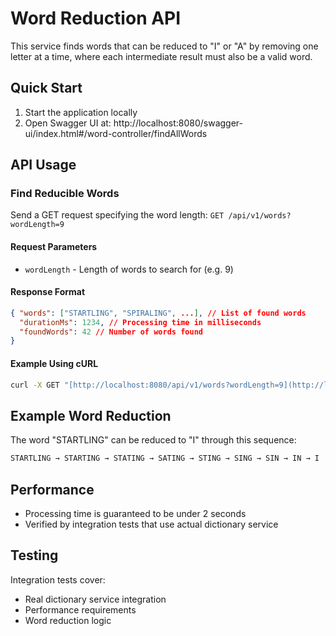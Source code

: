 # Word Reduction API

This service finds words that can be reduced to "I" or "A" by removing one letter at a time, where each intermediate result must also be a valid word.

## Quick Start

1. Start the application locally
2. Open Swagger UI at: http://localhost:8080/swagger-ui/index.html#/word-controller/findAllWords

## API Usage

### Find Reducible Words
Send a GET request specifying the word length:
`GET /api/v1/words?wordLength=9`

#### Request Parameters
- `wordLength` - Length of words to search for (e.g. 9)

#### Response Format
```json 
{ "words": ["STARTLING", "SPIRALING", ...], // List of found words 
  "durationMs": 1234, // Processing time in milliseconds 
  "foundWords": 42 // Number of words found 
}
```
#### Example Using cURL
```bash
curl -X GET "[http://localhost:8080/api/v1/words?wordLength=9](http://localhost:8080/api/v1/words?wordLength=9)"
```
## Example Word Reduction
The word "STARTLING" can be reduced to "I" through this sequence:
```txt
STARTLING → STARTING → STATING → SATING → STING → SING → SIN → IN → I
```

## Performance
- Processing time is guaranteed to be under 2 seconds
- Verified by integration tests that use actual dictionary service

## Testing
Integration tests cover:
- Real dictionary service integration
- Performance requirements
- Word reduction logic
